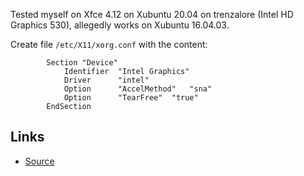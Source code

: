 Tested myself on Xfce 4.12 on Xubuntu 20.04 on trenzalore (Intel HD Graphics 530), allegedly works on Xubuntu 16.04.03.

Create file `/etc/X11/xorg.conf` with the content:
```
		Section "Device"
			Identifier	"Intel Graphics"
			Driver		"intel"
			Option		"AccelMethod"	"sna"
			Option		"TearFree"	"true"
		EndSection
```

## Links

 - [Source](https://forum.xfce.org/viewtopic.php?id=12019)
